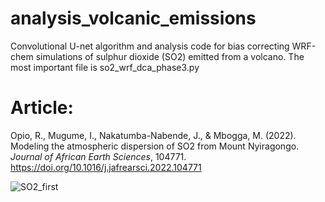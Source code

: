 # analysis_volcanic_emissions
Convolutional U-net algorithm and analysis code for bias correcting WRF-chem simulations of sulphur dioxide (SO2) emitted from a volcano. The most important file is so2_wrf_dca_phase3.py

# Article:
Opio, R., Mugume, I., Nakatumba-Nabende, J., & Mbogga, M. (2022). Modeling the atmospheric dispersion of SO2 from Mount Nyiragongo. *Journal of African Earth Sciences*, 104771. https://doi.org/10.1016/j.jafrearsci.2022.104771

![SO2_first](https://user-images.githubusercontent.com/99320162/174409759-189d0359-289e-402c-aaeb-d484c6313406.png)

